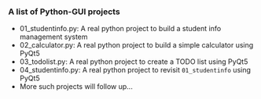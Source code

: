 ### A list of Python-GUI projects 

- 01_studentinfo.py: A real python project to build a student info management system
- 02_calculator.py: A real python project to build a simple calculator using PyQt5
- 03_todolist.py: A real python project to create a TODO list using PyQt5
- 04_studentinfo.py: A real python project to revisit `01_studentinfo` using PyQt5
- More such projects will follow up...
